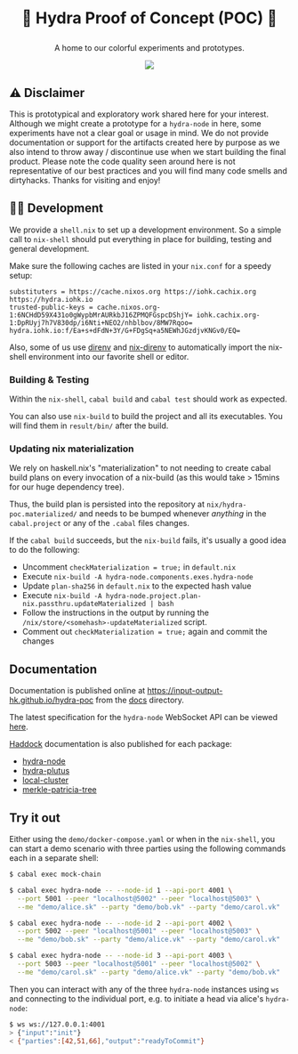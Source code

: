 # <p align="center">:construction: Hydra Proof of Concept (POC) 🚧</p>

<div align="center">
  <p>A home to our colorful experiments and prototypes.</p>
  <a href='https://github.com/input-output-hk/hydra-poc/actions'><img src="https://img.shields.io/github/workflow/status/input-output-hk/hydra-poc/CI?label=Tests&style=for-the-badge" /></a>
</div>

## :warning: Disclaimer

This is prototypical and exploratory work shared here for your interest.
Although we might create a prototype for a `hydra-node` in here, some
experiments have not a clear goal or usage in mind. We do not provide
documentation or support for the artifacts created here by purpose as we
also intend to throw away / discontinue use when we start building the
final product. Please note the code quality seen around here is not
representative of our best practices and you will find many code smells
and dirtyhacks. Thanks for visiting and enjoy!

## 👷‍♂️ Development

We provide a `shell.nix` to set up a development environment. So a simple call
to `nix-shell` should put everything in place for building, testing and
general development.

Make sure the following caches are listed in your `nix.conf` for a speedy setup:

```
substituters = https://cache.nixos.org https://iohk.cachix.org https://hydra.iohk.io
trusted-public-keys = cache.nixos.org-1:6NCHdD59X431o0gWypbMrAURkbJ16ZPMQFGspcDShjY= iohk.cachix.org-1:DpRUyj7h7V830dp/i6Nti+NEO2/nhblbov/8MW7Rqoo= hydra.iohk.io:f/Ea+s+dFdN+3Y/G+FDgSq+a5NEWhJGzdjvKNGv0/EQ=
```

Also, some of us use [direnv](https://direnv.net/) and
[nix-direnv](https://github.com/nix-community/nix-direnv) to automatically
import the nix-shell environment into our favorite shell or editor.

### Building & Testing

Within the `nix-shell`, `cabal build` and `cabal test` should work as expected.

You can also use `nix-build` to build the project and all its executables. You
will find them in `result/bin/` after the build.

### Updating nix materialization

We rely on haskell.nix's "materialization" to not needing to create cabal build
plans on every invocation of a nix-build (as this would take > 15mins for our
huge dependency tree).

Thus, the build plan is persisted into the repository at
`nix/hydra-poc.materialized/` and needs to be bumped whenever _anything_ in the
`cabal.project` or any of the `.cabal` files changes.

If the `cabal build` succeeds, but the `nix-build` fails, it's usually a good
idea to do the following:

* Uncomment `checkMaterialization = true;` in `default.nix`
* Execute `nix-build -A hydra-node.components.exes.hydra-node`
* Update `plan-sha256` in `default.nix` to the expected hash value
* Execute `nix-build -A hydra-node.project.plan-nix.passthru.updateMaterialized | bash`
* Follow the instructions in the output by running the `/nix/store/<somehash>-updateMaterialized` script.
* Comment out `checkMaterialization = true;` again and commit the changes

## Documentation

Documentation is published online at https://input-output-hk.github.io/hydra-poc from the [docs](docs/README.md) directory.

The latest specification for the `hydra-node` WebSocket API can be viewed [here](https://input-output-hk.github.io/json-schema-viewer/#/?url=https://raw.githubusercontent.com/input-output-hk/hydra-poc/master/hydra-node/api.yaml).

[Haddock](https://www.haskell.org/haddock/) documentation is also published for each package:
* [hydra-node](https://input-output-hk.github.io/hydra-poc/haddock/hydra-node/index.html)
* [hydra-plutus](https://input-output-hk.github.io/hydra-poc/haddock/hydra-plutus/index.html)
* [local-cluster](https://input-output-hk.github.io/hydra-poc/haddock/local-cluster/index.html)
* [merkle-patricia-tree](https://input-output-hk.github.io/hydra-poc/haddock/merkle-patricia-tree/index.html)

## Try it out

Either using the `demo/docker-compose.yaml` or when in the `nix-shell`, you can
start a demo scenario with three parties using the following commands each in a
separate shell:

``` sh
$ cabal exec mock-chain
```

``` sh
$ cabal exec hydra-node -- --node-id 1 --api-port 4001 \
  --port 5001 --peer "localhost@5002" --peer "localhost@5003" \
  --me "demo/alice.sk" --party "demo/bob.vk" --party "demo/carol.vk"
```

``` sh
$ cabal exec hydra-node -- --node-id 2 --api-port 4002 \
  --port 5002 --peer "localhost@5001" --peer "localhost@5003" \
  --me "demo/bob.sk" --party "demo/alice.vk" --party "demo/carol.vk"
```

``` sh
$ cabal exec hydra-node -- --node-id 3 --api-port 4003 \
  --port 5003 --peer "localhost@5001" --peer "localhost@5002" \
  --me "demo/carol.sk" --party "demo/alice.vk" --party "demo/bob.vk"
```

Then you can interact with any of the three `hydra-node` instances using `ws`
and connecting to the individual port, e.g. to initiate a head via alice's
`hydra-node`:

``` sh
$ ws ws://127.0.0.1:4001
> {"input":"init"}
< {"parties":[42,51,66],"output":"readyToCommit"}
```
